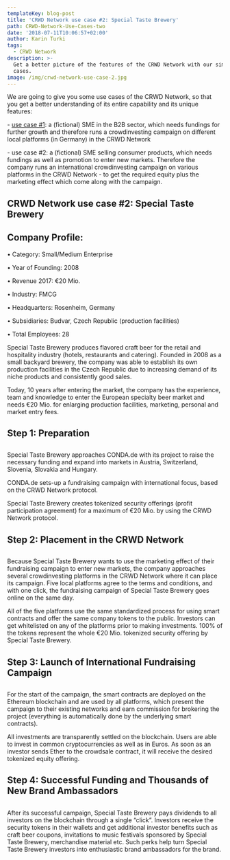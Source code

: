 ```yaml
---
templateKey: blog-post
title: 'CRWD Network use case #2: Special Taste Brewery'
path: CRWD-Network-Use-Cases-two
date: '2018-07-11T10:06:57+02:00'
author: Karin Turki
tags:
  - CRWD Network
description: >-
  Get a better picture of the features of the CRWD Network with our simple uses
  cases.
image: /img/crwd-network-use-case-2.jpg
---
```

We are going to give you some use cases of the CRWD Network, so that you get a better understanding of its entire capability and its unique features:

\- [use case #1](https://ico.conda.online/crwd-network-use-case-1-woodworks/): a (fictional) SME in the B2B sector, which needs fundings for further growth and therefore runs a crowdinvesting campaign on different local platforms (in Germany) in the CRWD Network

\- use case #2: a (fictional) SME selling consumer products, which needs fundings as well as promotion to enter new markets. Therefore the company runs an international crowdinvesting campaign on various platforms in the CRWD Network - to get the required equity plus the marketing effect which come along with the campaign.

## CRWD Network use case #2: Special Taste Brewery

## Company Profile:

•	Category: Small/Medium Enterprise

•	Year of Founding: 2008

•	Revenue 2017: €20 Mio. 

•	Industry: FMCG

•	Headquarters: Rosenheim, Germany

•	Subsidiaries: Budvar, Czech Republic (production facilities)

•	Total Employees: 28

Special Taste Brewery produces flavored craft beer for the retail and hospitality industry (hotels, restaurants and catering). Founded in 2008 as a small backyard brewery, the company was able to establish its own production facilities in the Czech Republic due to increasing demand of its niche products and consistently good sales. 

Today, 10 years after entering the market, the company has the experience, team and knowledge to enter the European specialty beer market and needs €20 Mio. for enlarging production facilities, marketing, personal and market entry fees.

## Step 1: Preparation

## 

Special Taste Brewery approaches CONDA.de with its project to raise the necessary funding and expand into markets in Austria, Switzerland, Slovenia, Slovakia and Hungary.

CONDA.de sets-up a fundraising campaign with international focus, based on the CRWD Network protocol.

Special Taste Brewery creates tokenized security offerings (profit participation agreement) for a maximum of €20 Mio. by using the CRWD Network protocol.

## Step 2: Placement in the CRWD Network

## 

Because Special Taste Brewery wants to use the marketing effect of their fundraising campaign to enter new markets, the company approaches several crowdinvesting platforms in the CRWD Network where it can place its campaign. Five local platforms agree to the terms and conditions, and with one click, the fundraising campaign of Special Taste Brewery goes online on the same day.

All of the five platforms use the same standardized process for using smart contracts and offer the same company tokens to the public. Investors can get whitelisted on any of the platforms prior to making investments. 100% of the tokens represent the whole €20 Mio. tokenized security offering by Special Taste Brewery.

## Step 3: Launch of International Fundraising Campaign

## 

For the start of the campaign, the smart contracts are deployed on the Ethereum blockchain and are used by all platforms, which present the campaign to their existing networks and earn commission for brokering the project (everything is automatically done by the underlying smart contracts).

All investments are transparently settled on the blockchain. Users are able to invest in common cryptocurrencies as well as in Euros. As soon as an investor sends Ether to the crowdsale contract, it will receive the desired tokenized equity offering.

## Step 4: Successful Funding and Thousands of New Brand Ambassadors

## 

After its successful campaign, Special Taste Brewery pays dividends to all investors on the blockchain through a single “click”. Investors receive the security tokens in their wallets and get additional investor benefits such as craft beer coupons, invitations to music festivals sponsored by Special Taste Brewery, merchandise material etc. Such perks help turn Special Taste Brewery investors into enthusiastic brand ambassadors for the brand.
